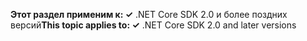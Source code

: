 <span data-ttu-id="8d5f9-101">**Этот раздел применим к: ✓** .NET Core SDK 2.0 и более поздних версий</span><span class="sxs-lookup"><span data-stu-id="8d5f9-101">**This topic applies to: ✓** .NET Core SDK 2.0 and later versions</span></span>
